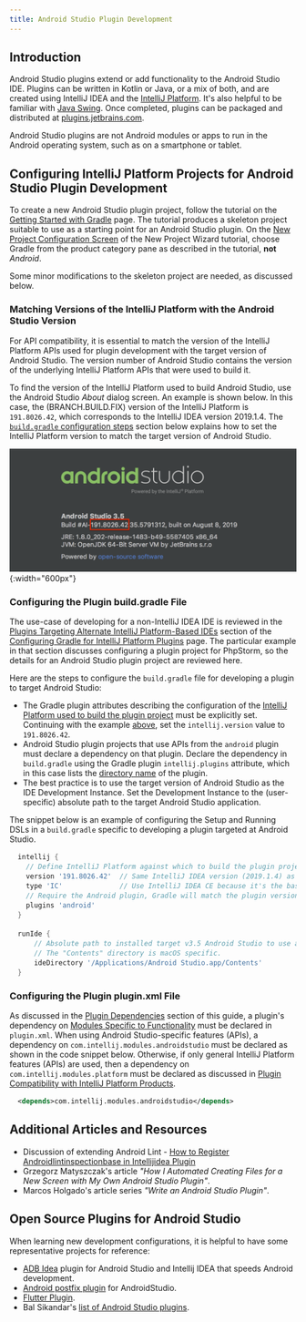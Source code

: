 ```yaml
---
title: Android Studio Plugin Development
---
```


## Introduction 
Android Studio plugins extend or add functionality to the Android Studio IDE.
Plugins can be written in Kotlin or Java, or a mix of both, and are created using IntelliJ IDEA and the [IntelliJ Platform](/intro/intellij_platform.md).
It's also helpful to be familiar with [Java Swing](https://docs.oracle.com/javase/8/javase-clienttechnologies.htm).
Once completed, plugins can be packaged and distributed at [plugins.jetbrains.com](https://plugins.jetbrains.com).

Android Studio plugins are not Android modules or apps to run in the Android operating system, such as on a smartphone or tablet.

## Configuring IntelliJ Platform Projects for Android Studio Plugin Development
To create a new Android Studio plugin project, follow the tutorial on the [Getting Started with Gradle](/tutorials/build_system/prerequisites.md) page.
The tutorial produces a skeleton project suitable to use as a starting point for an Android Studio plugin.
On the [New Project Configuration Screen](/tutorials/build_system/prerequisites.md#new-project-configuration-screen) of the New Project Wizard tutorial, choose Gradle from the product category pane as described in the tutorial, **not** _Android_.
  
Some minor modifications to the skeleton project are needed, as discussed below.

### Matching Versions of the IntelliJ Platform with the Android Studio Version
For API compatibility, it is essential to match the version of the IntelliJ Platform APIs used for plugin development with the target version of Android Studio.
The version number of Android Studio contains the version of the underlying IntelliJ Platform APIs that were used to build it.

To find the version of the IntelliJ Platform used to build Android Studio, use the Android Studio _About_ dialog screen.
An example is shown below.
In this case, the (BRANCH.BUILD.FIX) version of the IntelliJ Platform is `191.8026.42`, which corresponds to the IntelliJ IDEA version 2019.1.4.
The [`build.gradle` configuration steps](#configuring-the-plugin-buildgradle-file) section below explains how to set the IntelliJ Platform version to match the target version of Android Studio.

![Example Android Studio About Dialog](img/android_studio_build.png){:width="600px"}

### Configuring the Plugin build.gradle File
The use-case of developing for a non-IntelliJ IDEA IDE is reviewed in the [Plugins Targeting Alternate IntelliJ Platform-Based IDEs](/tutorials/build_system/gradle_guide.md#plugins-targeting-alternate-intellij-platform-based-ides) section of the [Configuring Gradle for IntelliJ Platform Plugins](/tutorials/build_system/gradle_guide.md) page.
The particular example in that section discusses configuring a plugin project for PhpStorm, so the details for an Android Studio plugin project are reviewed here.

Here are the steps to configure the `build.gradle` file for developing a plugin to target Android Studio:
* The Gradle plugin attributes describing the configuration of the [IntelliJ Platform used to build the plugin project](/tutorials/build_system/gradle_guide.md#configuring-the-gradle-plugin-for-building-intellij-platform-plugin-projects) must be explicitly set. 
  Continuing with the example [above](#matching-versions-of-the-intellij-platform-with-the-android-studio-version), set the `intellij.version` value to `191.8026.42`.
* Android Studio plugin projects that use APIs from the `android` plugin must declare a dependency on that plugin.
 Declare the dependency in `build.gradle` using the Gradle plugin `intellij.plugins` attribute, which in this case lists the [directory name](https://github.com/JetBrains/gradle-intellij-plugin/blob/master/README.md#intellij-platform-properties) of the plugin.
* The best practice is to use the target version of Android Studio as the IDE Development Instance.
  Set the Development Instance to the (user-specific) absolute path to the target Android Studio application.

The snippet below is an example of configuring the Setup and Running DSLs in a `build.gradle` specific to developing a plugin targeted at Android Studio.
```groovy
  intellij {
    // Define IntelliJ Platform against which to build the plugin project.
    version '191.8026.42'  // Same IntelliJ IDEA version (2019.1.4) as target v3.5 Android Studio   
    type 'IC'              // Use IntelliJ IDEA CE because it's the basis of the IntelliJ Platform   
    // Require the Android plugin, Gradle will match the plugin version to intellij.version 
    plugins 'android'     
  }
  
  runIde {
      // Absolute path to installed target v3.5 Android Studio to use as IDE Development Instance
      // The "Contents" directory is macOS specific.
      ideDirectory '/Applications/Android Studio.app/Contents'
  }
```

### Configuring the Plugin plugin.xml File
As discussed in the [Plugin Dependencies](/basics/getting_started/plugin_compatibility.md#declaring-plugin-dependencies) section of this guide, a plugin's dependency on [Modules Specific to Functionality](/basics/getting_started/plugin_compatibility.md#modules-specific-to-functionality) must be declared in `plugin.xml`. 
When using Android Studio-specific features (APIs), a dependency on `com.intellij.modules.androidstudio` must be declared as shown in the code snippet below.
Otherwise, if only general IntelliJ Platform features (APIs) are used, then a dependency on `com.intellij.modules.platform` must be declared as discussed in [Plugin Compatibility with IntelliJ Platform Products](/basics/getting_started/plugin_compatibility.md).
```xml
  <depends>com.intellij.modules.androidstudio</depends>
```

## Additional Articles and Resources
* Discussion of extending Android Lint - [How to Register Androidlintinspectionbase in Intellijidea Plugin](https://intellij-support.jetbrains.com/hc/en-us/community/posts/360005018559-How-to-register-AndroidLintInspectionBase-in-IntellijIdea-Plugin)  
* Grzegorz Matyszczak's article _"How I Automated Creating Files for a New Screen with My Own Android Studio Plugin"_.
* Marcos Holgado's article series _"Write an Android Studio Plugin"_.

<!--
* Grzegorz Matyszczak's article [How I Automated Creating Files for a New Screen with My Own Android Studio Plugin](https://proandroiddev.com/how-i-automated-creating-files-for-a-new-screen-with-my-own-android-studio-plugin-5d54b14ba6fa)
* Marcos Holgado's article series [Write an Android Studio Plugin (Part 1)](https://proandroiddev.com/write-an-android-studio-plugin-part-1-creating-a-basic-plugin-af956c4f8b50)
-->

## Open Source Plugins for Android Studio
When learning new development configurations, it is helpful to have some representative projects for reference:  
* [ADB Idea](https://github.com/pbreault/adb-idea) plugin for Android Studio and Intellij IDEA that speeds Android development.
* [Android postfix plugin](https://github.com/takahirom/android-postfix-plugin) for AndroidStudio. 
* [Flutter Plugin](https://github.com/flutter/flutter-intellij).
* Bal Sikandar's [list of Android Studio plugins](https://github.com/balsikandar/Android-Studio-Plugins).
